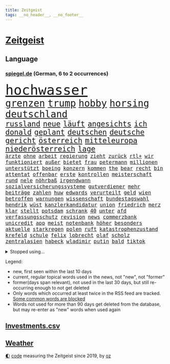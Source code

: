 ```yaml
---
title: Zeitgeist
tags: __no_header__, __no_footer__
---
```


# [Zeitgeist](https://oliz.io/zeitgeist/)

## Language

<h3><a href="https://www.spiegel.de" target="_blank">spiegel.de</a> (German, 6 to 2 occurrences)</h3>
<p style="font-family:monospace">
<span style="font-size:32pt"><a href="news_links.html#hochwasser" class="current">hochwasser</a></span>
<br>
<span style="font-size:22pt"><a href="news_links.html#grenzen" class="current">grenzen</a></span>
<span style="font-size:22pt"><a href="news_links.html#trump" class="current">trump</a></span>
<span style="font-size:22pt"><a href="news_links.html#hobby" class="new">hobby</a></span>
<span style="font-size:22pt"><a href="news_links.html#horsing" class="new">horsing</a></span>
<span style="font-size:22pt"><a href="news_links.html#deutschland" class="current">deutschland</a></span>
<br>
<span style="font-size:17pt"><a href="news_links.html#russland" class="current">russland</a></span>
<span style="font-size:17pt"><a href="news_links.html#neue" class="current">neue</a></span>
<span style="font-size:17pt"><a href="news_links.html#läuft" class="current">läuft</a></span>
<span style="font-size:17pt"><a href="news_links.html#angesichts" class="current">angesichts</a></span>
<span style="font-size:17pt"><a href="news_links.html#ich" class="current">ich</a></span>
<span style="font-size:17pt"><a href="news_links.html#donald" class="current">donald</a></span>
<span style="font-size:17pt"><a href="news_links.html#geplant" class="current">geplant</a></span>
<span style="font-size:17pt"><a href="news_links.html#deutschen" class="current">deutschen</a></span>
<span style="font-size:17pt"><a href="news_links.html#deutsche" class="current">deutsche</a></span>
<span style="font-size:17pt"><a href="news_links.html#gericht" class="current">gericht</a></span>
<span style="font-size:17pt"><a href="news_links.html#österreich" class="current">österreich</a></span>
<span style="font-size:17pt"><a href="news_links.html#mitteleuropa" class="new">mitteleuropa</a></span>
<span style="font-size:17pt"><a href="news_links.html#niederösterreich" class="new">niederösterreich</a></span>
<span style="font-size:17pt"><a href="news_links.html#lage" class="current">lage</a></span>
<br>
<span style="font-size:12pt"><a href="news_links.html#ärzte" class="current">ärzte</a></span>
<span style="font-size:12pt"><a href="news_links.html#ohne" class="current">ohne</a></span>
<span style="font-size:12pt"><a href="news_links.html#arbeit" class="current">arbeit</a></span>
<span style="font-size:12pt"><a href="news_links.html#regierung" class="current">regierung</a></span>
<span style="font-size:12pt"><a href="news_links.html#zieht" class="current">zieht</a></span>
<span style="font-size:12pt"><a href="news_links.html#zurück" class="current">zurück</a></span>
<span style="font-size:12pt"><a href="news_links.html#rtl+" class="new">rtl+</a></span>
<span style="font-size:12pt"><a href="news_links.html#wir" class="current">wir</a></span>
<span style="font-size:12pt"><a href="news_links.html#funktioniert" class="current">funktioniert</a></span>
<span style="font-size:12pt"><a href="news_links.html#außer" class="current">außer</a></span>
<span style="font-size:12pt"><a href="news_links.html#bietet" class="current">bietet</a></span>
<span style="font-size:12pt"><a href="news_links.html#frau" class="current">frau</a></span>
<span style="font-size:12pt"><a href="news_links.html#petermann" class="new">petermann</a></span>
<span style="font-size:12pt"><a href="news_links.html#millionen" class="current">millionen</a></span>
<span style="font-size:12pt"><a href="news_links.html#unterstützt" class="current">unterstützt</a></span>
<span style="font-size:12pt"><a href="news_links.html#boeing" class="current">boeing</a></span>
<span style="font-size:12pt"><a href="news_links.html#konzern" class="current">konzern</a></span>
<span style="font-size:12pt"><a href="news_links.html#kommen" class="current">kommen</a></span>
<span style="font-size:12pt"><a href="news_links.html#the" class="current">the</a></span>
<span style="font-size:12pt"><a href="news_links.html#bear" class="current">bear</a></span>
<span style="font-size:12pt"><a href="news_links.html#recht" class="current">recht</a></span>
<span style="font-size:12pt"><a href="news_links.html#bin" class="current">bin</a></span>
<span style="font-size:12pt"><a href="news_links.html#attentat" class="current">attentat</a></span>
<span style="font-size:12pt"><a href="news_links.html#offenbar" class="current">offenbar</a></span>
<span style="font-size:12pt"><a href="news_links.html#erste" class="current">erste</a></span>
<span style="font-size:12pt"><a href="news_links.html#kontrollen" class="current">kontrollen</a></span>
<span style="font-size:12pt"><a href="news_links.html#meisterschaft" class="current">meisterschaft</a></span>
<span style="font-size:12pt"><a href="news_links.html#rund" class="current">rund</a></span>
<span style="font-size:12pt"><a href="news_links.html#nele" class="new">nele</a></span>
<span style="font-size:12pt"><a href="news_links.html#nöhrbaß" class="new">nöhrbaß</a></span>
<span style="font-size:12pt"><a href="news_links.html#irgendwann" class="current">irgendwann</a></span>
<span style="font-size:12pt"><a href="news_links.html#sozialversicherungssysteme" class="new">sozialversicherungssysteme</a></span>
<span style="font-size:12pt"><a href="news_links.html#gutverdiener" class="new">gutverdiener</a></span>
<span style="font-size:12pt"><a href="news_links.html#mehr" class="current">mehr</a></span>
<span style="font-size:12pt"><a href="news_links.html#beiträge" class="current">beiträge</a></span>
<span style="font-size:12pt"><a href="news_links.html#zahlen" class="current">zahlen</a></span>
<span style="font-size:12pt"><a href="news_links.html#huw" class="current">huw</a></span>
<span style="font-size:12pt"><a href="news_links.html#edwards" class="current">edwards</a></span>
<span style="font-size:12pt"><a href="news_links.html#verurteilt" class="current">verurteilt</a></span>
<span style="font-size:12pt"><a href="news_links.html#geld" class="current">geld</a></span>
<span style="font-size:12pt"><a href="news_links.html#wien" class="current">wien</a></span>
<span style="font-size:12pt"><a href="news_links.html#betroffen" class="current">betroffen</a></span>
<span style="font-size:12pt"><a href="news_links.html#warnungen" class="current">warnungen</a></span>
<span style="font-size:12pt"><a href="news_links.html#wissenschaft" class="current">wissenschaft</a></span>
<span style="font-size:12pt"><a href="news_links.html#bundestagswahl" class="current">bundestagswahl</a></span>
<span style="font-size:12pt"><a href="news_links.html#hendrik" class="current">hendrik</a></span>
<span style="font-size:12pt"><a href="news_links.html#wüst" class="current">wüst</a></span>
<span style="font-size:12pt"><a href="news_links.html#kanzlerkandidatur" class="current">kanzlerkandidatur</a></span>
<span style="font-size:12pt"><a href="news_links.html#union" class="current">union</a></span>
<span style="font-size:12pt"><a href="news_links.html#friedrich" class="current">friedrich</a></span>
<span style="font-size:12pt"><a href="news_links.html#merz" class="current">merz</a></span>
<span style="font-size:12pt"><a href="news_links.html#klar" class="current">klar</a></span>
<span style="font-size:12pt"><a href="news_links.html#stellt" class="current">stellt</a></span>
<span style="font-size:12pt"><a href="news_links.html#potsdam" class="current">potsdam</a></span>
<span style="font-size:12pt"><a href="news_links.html#schrank" class="current">schrank</a></span>
<span style="font-size:12pt"><a href="news_links.html#40" class="current">40</a></span>
<span style="font-size:12pt"><a href="news_links.html#unter" class="current">unter</a></span>
<span style="font-size:12pt"><a href="news_links.html#afd" class="current">afd</a></span>
<span style="font-size:12pt"><a href="news_links.html#verfassungsschutz" class="current">verfassungsschutz</a></span>
<span style="font-size:12pt"><a href="news_links.html#revision" class="current">revision</a></span>
<span style="font-size:12pt"><a href="news_links.html#news" class="current">news</a></span>
<span style="font-size:12pt"><a href="news_links.html#commerzbank" class="current">commerzbank</a></span>
<span style="font-size:12pt"><a href="news_links.html#unicredit" class="new">unicredit</a></span>
<span style="font-size:12pt"><a href="news_links.html#app" class="current">app</a></span>
<span style="font-size:12pt"><a href="news_links.html#meist" class="current">meist</a></span>
<span style="font-size:12pt"><a href="news_links.html#notenbank" class="current">notenbank</a></span>
<span style="font-size:12pt"><a href="news_links.html#höher" class="current">höher</a></span>
<span style="font-size:12pt"><a href="news_links.html#besonders" class="current">besonders</a></span>
<span style="font-size:12pt"><a href="news_links.html#aktuelle" class="current">aktuelle</a></span>
<span style="font-size:12pt"><a href="news_links.html#starkregen" class="current">starkregen</a></span>
<span style="font-size:12pt"><a href="news_links.html#polen" class="current">polen</a></span>
<span style="font-size:12pt"><a href="news_links.html#ruft" class="current">ruft</a></span>
<span style="font-size:12pt"><a href="news_links.html#katastrophenzustand" class="new">katastrophenzustand</a></span>
<span style="font-size:12pt"><a href="news_links.html#krefeld" class="new">krefeld</a></span>
<span style="font-size:12pt"><a href="news_links.html#schule" class="current">schule</a></span>
<span style="font-size:12pt"><a href="news_links.html#felix" class="current">felix</a></span>
<span style="font-size:12pt"><a href="news_links.html#lobrecht" class="new">lobrecht</a></span>
<span style="font-size:12pt"><a href="news_links.html#olaf" class="current">olaf</a></span>
<span style="font-size:12pt"><a href="news_links.html#scholz" class="current">scholz</a></span>
<span style="font-size:12pt"><a href="news_links.html#zentralasien" class="new">zentralasien</a></span>
<span style="font-size:12pt"><a href="news_links.html#habeck" class="current">habeck</a></span>
<span style="font-size:12pt"><a href="news_links.html#wladimir" class="current">wladimir</a></span>
<span style="font-size:12pt"><a href="news_links.html#putin" class="current">putin</a></span>
<span style="font-size:12pt"><a href="news_links.html#bald" class="current">bald</a></span>
<span style="font-size:12pt"><a href="news_links.html#tiktok" class="current">tiktok</a></span>
</p>
<details>
<summary>Stopped using...</summary>
<p class="former" style="font-size:12pt">
ebenfalls(1426) aufnahmen(1425) 2015(1424) persönliche(1424) rest(1424) verhandelt(1424) betroffene(1423) landkreis(1423) mittelmeer(1423) richterin(1423) identifiziert(1422) 2000(1421) angeblichen(1421) angeklagte(1420) kritische(1420) weltweite(1420) wetter(1420) bedenken(1419) bestellt(1419) beweisen(1419) elfmeter(1419) kurzfristig(1419) festnahmen(1418) gefährden(1418) niederländische(1418) schröder(1418) verkehrsminister(1418) verschiebt(1418) übergeben(1418) anleger(1417) beginnen(1417) bewegung(1417) facebook(1417) frankfurter(1417) londoner(1417) spdpolitiker(1417) verschieben(1417) anwälte(1416) aufgehoben(1416) beachten(1416) dokumente(1416) entwickelt(1416) lehnt(1416) weißen(1416) öffnen(1416) nutzer(1415) razzia(1415) signal(1415) bremer(1414) kräftig(1414) remis(1414) täglich(1414) verpasst(1414) europäer(1413) litauen(1413) themen(1413) trainiert(1413) verteidigungsministerium(1413) 10000(1412) party(1412) bestätigen(1411) senkt(1411) sinkt(1411) usamerikaner(1411) weder(1410) einreise(1408) irak(1408) vorstellen(1408) einschränkungen(1407) entwickeln(1407) berühmten(1406) bundesstaat(1406) sowie(1405) traum(1405) achten(1404) euparlament(1402) nordkorea(1400) hoffnungen(1398) ordnung(1397) beitrag(1395) projekte(1395) ausrüstung(1394) automatisch(1392) insolvenz(1392) abhängig(1388) niedrig(1388) rang(1388) kandidatur(1386) krisen(1386) training(1386) vorläufig(1383) afrikas(1382) überfall(1379) zdf(1377) überfordert(1375) geblieben(1374) sogenannten(1372) herausforderungen(1369) teuren(1369) gewinne(1320) estland(1290) banken(1223) geehrt(1220) klimaaktivisten(1220) interessen(1219) drohende(1179) serbien(1178) jahresende(1175) kleidung(1159) mächtigen(1135) gesund(1126) befürwortet(1111) erhofft(1105) exil(1104) stehlen(1101) börsen(1096) angestellten(1086) immobilien(1084) fifa(1080) australiens(1053) spezielle(1051) eingeführt(1050) invasion(1003) genehmigt(974) bat(970) hinzu(965) spaltung(944) ergeben(943) gebiete(906) unmittelbar(901) 34(898) töchter(897) künstlerin(894) langsam(891) typ(887) günstige(879) 48(873) fußballerinnen(871) anschuldigungen(856) schlamm(851) prominenten(843) exuspräsident(831) chefs(826) bedarf(821) iii(816) ulrich(814) lob(811) jimmy(808) justizminister(805) osnabrück(803) spitzt(801) kämpferisch(783) digitale(781) erdbeben(780) stören(776) globalen(767) äußerst(759) moderator(757) einladung(749) hände(746) gott(733) verfassungsgericht(726) lula(721) yorker(720) juristische(713) aufholjagd(710) kollege(710) kompliziert(695) katze(688) zweifeln(688) carter(683) erfüllen(681) alice(674) außenpolitik(669) beantragen(668) einstige(651) abbauen(649) liberale(647) gedroht(640) vorbereitung(636) muster(627) gekündigt(626) verschafft(626) vulkan(626) jahresbeginn(623) reichsbürger(616) day(607) ussängerin(606) passanten(601) rüstet(596) 18jähriger(595) ständig(585) übers(581) fahrbahn(580) heran(574) angestiegen(571) uefa(561) brauche(558) moskauer(552) ausflug(549) 15jähriger(546) anlagen(543) laden(542) wendepunkt(542) kassen(538) 40jähriger(536) bier(531) südwesten(525) schließung(521) glas(519) produkt(512) reuß(510) brachten(509) rahmen(502) nachts(491) experiment(488) grundlage(482) belgische(480) evakuierung(478) vollem(478) auswirken(471) südkoreas(469) zoll(468) achtjährige(459) mohammed(458) interessenten(454) herkunft(451) fasziniert(441) festgestellt(441) moschee(441) rasen(441) rechtsextremer(440) abgewehrt(433) philosoph(432) gesellschaftliche(427) auflösung(423) stellenabbau(423) klagten(422) queere(421) entscheidende(416) nahostkonflikt(416) ärmelkanal(416) durchschnitt(411) schwitzen(408) unterbunden(408) nördlich(405) brandmauer(404) showdown(401) betriebe(386) schrecklichen(385) frank(384) airport(382) stoppte(382) trendwende(376) bargeld(374) schiitenmiliz(374) wolff(374) betrachten(373) usamerikanerin(369) beute(368) dirk(368) 42(367) 24jährige(366) superreiche(365) zypern(363) rechtsextremisten(362) eiffelturm(361) vorgang(357) erwachsenen(355) tvsender(355) disziplin(353) miliz(348) mützenich(347) rolf(347) sicherheitslage(345) kehrtwende(338) antisemitischer(337) lebende(337) emily(336) oppositionspolitiker(336) beschuldigt(333) klarer(333) raumstation(332) reifen(330) weitreichenden(330) mobbing(328) flüchtlingsunterkunft(327) ablehnung(326) affen(326) störungen(324) versuche(323) turbulenzen(322) demos(321) taucht(321) sanierung(317) handball(315) angeschlagen(310) 1990(309) schmerzen(309) dokument(304) spdpolitikerin(303) abschneiden(302) liebäugelt(301) positioniert(300) israelgazanews(299) schlaf(298) finanzministerium(297) messungen(297) verwenden(297) fußballspieler(294) großvater(294) israelhamaskrieg(293) adam(292) aufzeichnungen(291) lebron(291) crown(289) bewaffneter(288) aussetzen(287) bombardiert(281) gibt’s(281) joel(281) netflixserie(281) strengen(280) geschenkt(279) hamasmassaker(279) gazakriegs(278) verhält(277) vollständige(277) anstehenden(276) passierte(275) elite(273) jacob(270) wackelt(269) genügend(268) kühe(266) regionalbahn(266) bereichen(265) geplantes(265) oscarpreisträgerin(263) einhaltung(262) ausgleich(261) lloyd(261) trauen(260) verdanken(259) rauch(257) playoffs(255) vereidigt(255) aufstellen(254) alkoholkonsum(252) starkwatzinger(250) timo(250) wundert(248) besitzen(247) dorthin(247) teamkollegen(247) mehrfamilienhaus(246) niklas(243) gebrannt(240) ärgern(239) verfügt(238) aussteigen(237) ruiniert(237) 1997(232) hansa(232) b(231) provokation(231) seoul(231) herzinfarkt(229) format(227) niemals(225) kiewer(224) wofür(224) ferien(221) günstigeren(221) benötigte(220) ehren(220) norweger(220) machtdemonstration(217) gegensteuern(216) satelliten(215) 737(214) anmelden(214) handballer(213) berühmteste(212) bildungsministerin(212) great(212) notlandung(212) anhörung(211) bedeckt(211) gespendet(211) festgenommener(209) gewidmet(209) mittleren(208) herausforderer(206) zeugnis(206) besetztes(205) parkinson(205) präsidentschaftskandidat(205) horrorfilm(204) prallte(204) athletinnen(203) rundfunk(203) unabhängigen(203) streng(202) asien(201) besonderer(201) gymnasium(201) kalte(201) hochrangige(200) konstruiert(199) rechtens(198) zurückziehen(198) fraglich(197) karriereende(197) homosexualität(195) marathon(193) pferd(193) populisten(193) witwe(193) alzheimer(192) missbrauchte(192) brot(191) 74(190) fragte(190) wiederum(190) oleg(189) usflugzeugbauer(189) zwölfjähriger(189) klette(188) großeltern(186) promille(184) julija(181) nawalnaja(181) sechste(181) storniert(181) free(180) lea(180) spielraum(180) kostenlosen(179) vorrücken(179) blitz(178) erhältlich(178) pferde(178) fälschlicherweise(177) lüge(177) kimmel(176) gewalttat(175) insolvenzen(175) erhielten(174) gummibärchen(174) tvshow(173) vorgeführt(172) aufgegriffen(171) ehen(171) rollstuhl(171) anschließenden(170) blutbad(170) platzwunde(170) berühmtes(169) gleiche(169) klettert(169) heilbronn(168) khamenei(168) märkte(168) outfits(168) trinkwasser(168) wehr(168) drohe(167) running(167) cybersicherheit(166) waymo(165) vizepräsident(164) mischung(163) klassenerhalt(162) kriegsführung(162) puigdemont(162) bomben(161) bewegte(160) marihuana(160) fastfoodkette(159) hetzt(158) obergrenze(158) einblick(157) spannung(157) überdurchschnittlich(157) aufsichtsrat(156) ogunleye(156) gordon(155) widmet(155) beier(154) katalanische(153) parlaments(153) ausprobiert(152) verdächtig(151) ruhrgebiet(150) spende(150) unvermittelt(150) augenhöhe(149) gattin(149) space(148) uswaffen(147) compactmagazins(146) noah(146) benehmen(145) elektromobilität(145) wade(145) südeuropa(144) abgeriegelt(143) angebote(143) depressive(143) gesellschaftlichen(143) ioc(143) verläuft(143) relevant(142) übergriffen(142) holz(141) verschütteten(141) gesprächskanäle(140) größtes(139) akut(138) avancierte(138) befördern(138) erholen(138) kostenlose(138) gemerkt(137) lachgas(137) neuigkeiten(137) geredet(136) kampfjet(136) angepasste(134) mitfavorit(134) beseitigen(133) birgit(133) ehrenpräsident(133) genf(133) luisa(133) toren(133) überraschender(133) gewalttäter(132) sticht(132) zahlreicher(132) elfmeterschießen(131) wetterlage(131) bemühen(130) entschädigen(130) leitungen(130) selbstfahrende(130) ätna(130) befindlichkeiten(129) obdachlosen(129) seltenes(128) stromnetz(128) theoretisch(128) christopher(127) gewalttätigen(127) hindernis(127) kapazität(127) nächtliche(127) revidiert(127) amanda(126) begleiten(126) knox(126) moderation(126) parteispitze(126) psychiatrie(126) schmerzhaft(125) behindern(124) beleidigung(124) düsseldorfer(124) flüchtling(124) hofften(124) hommage(124) sergio(124) zuwachs(124) vergisst(123) koordinieren(122) beck(121) dschihadisten(121) laufender(121) römische(121) nehammer(120) sammelten(120) depression(119) jenen(119) usgericht(119) überragende(119) alkoholisierter(117) freunden(117) mau(117) aufhebung(116) curry(116) stationierung(116) thronfolger(116) bildete(115) quälte(115) erdgas(114) lennon(114) vertreibt(114) nadal(113) heizt(111) ritt(111) marius(110) aufkommen(109) bnd(109) döner(109) abgelegt(108) gerüchten(108) kneipe(108) unterhalten(108) hagel(107) heimatstadt(107) sportlerinnen(107) zutrauen(107) gefühlte(106) mysteriösen(106) reichsbürgerprozess(106) späteren(106) strahlen(106) verlegen(106) überflutete(106) durchfall(105) erbrechen(105) kulturgut(105) melissa(105) akten(104) brötchen(104) freedom(104) nutzten(104) gelieferte(103) holprig(103) inne(103) verbrenneraus(103) überschwemmte(103) erreichten(102) fußballmannschaft(102) russlandukrainenews(102) schulleitung(102) vollzug(102) fdppolitiker(101) freigekommen(101) tonne(101) topteam(101) kerstin(100) minnesota(100) versetzen(100) doktor(99) memmingen(99) palästinensern(99) tunesien(98) unterzeichnet(98) giffey(97) stiegen(97) ullrich(97) linearen(96) scotland(96) toxische(96) vertraut(96) yard(96) umständen(95) derselben(94) willkür(94) reiter(93) reynolds(93) wasserqualität(93) copernicus(92) herford(92) manches(92) verzeichnen(92) zivilen(92) einsatzkräften(91) graue(91) haushaltseinigung(91) kerle(91) marschieren(91) zugegeben(91) community(90) griechische(90) lebensraum(90) millionär(90) satellitennetzwerk(90) spielzeit(90) unmittelbarer(90) fehlgeburten(89) googles(89) hannes(89) italienerin(89) safe(89) wahlkampfauftritte(89) ameisen(88) führer(88) glaubte(88) 23jähriger(87) bekundet(87) coolsten(87) evakuierungen(87) hansestadt(87) happy(87) henning(87) mehrjähriger(87) normaler(87) nördlichen(87) schlafzimmer(87) träume(87) 89jährige(86) bröckelt(86) esprit(86) gallant(86) parteiausschluss(86) yoav(86) allmählich(85) angebracht(85) ingrid(85) ukrainischem(85) zelebriert(85) begründen(84) migrationsexperte(84) pauschale(84) reichsbürgergruppe(84) 200000(83) abwehrspieler(83) blitzeinschlag(83) fußballtransferticker(83) irische(83) ruhnert(83) besteigt(82) entfalten(82) erzürnt(82) helikopters(82) kugelstoßen(82) landeschefs(82) vereinzelt(82) verzaubert(82) blanchett(81) breaking(81) cate(81) geputscht(81) katalane(81) niedrigste(81) rohingya(81) cia(80) forensische(80) neunzigerjahre(80) regimegegner(80) sportgeschichte(80) verrats(80) zugeben(80) beruhigt(79) bestohlen(79) dinosaurier(79) gewaltsamen(79) gressel(79) gustav(79) diebstahls(78) engagiert(78) exmitarbeiters(78) kakerlaken(78) weinten(78) arbeitsgericht(77) drittligisten(77) hitzewelle(77) liegenden(77) trümmern(77) 57jährigen(76) gabe(76) kröv(76) love(76) profifußball(76) sperrgebiet(76) unabhängiger(76) aura(75) eingestürztem(75) fortsetzen(75) gegröle(75) rechtsextremem(75) umgebung(75) erlangte(74) ermordeten(74) hackergruppe(74) innenverteidiger(74) lebensretter(74) lehnte(74) sonos(74) süddeutschland(74) wiederholten(74) abbrüche(73) heidelberger(73) remsmurrkreis(73) rich(73) bauunternehmer(72) beraubt(72) boll(72) lampe(72) tiktokhype(72) zusehends(72) auszubauen(71) ganzer(71) hakenkreuz(71) r(71) zeitplan(71) spuckt(70) tiefpunkt(70) völkerrecht(70) bundesverwaltungsgericht(69) enttäuschung(69) hrubesch(69) neunjährige(69) postings(69) schiefgehen(69) darja(68) halsketten(68) kursanstieg(68) militärführung(68) schwangerschaft(68) stürmte(68) varfolomeev(68) verbundenheit(68) verstärken(68) basketballer(67) bemerkt(67) scheren(67) sportgymnastin(67) zoff(67) 34jährigen(66) arbeitstag(66) astronaut(66) ausverkaufte(66) badischen(66) cocacola(66) grüner(66) lgbtq+(66) limjaroenrat(66) pita(66) räuscher(66) sklerose(66) vertrauliche(66) volkes(66) bundesinnenministerium(65) bürgergeldempfänger(65) ftipleite(65) gravierender(65) leeren(65) linkenchefin(65) orientierungslos(65) bedrohungslage(64) bewiesen(64) grönemeyer(64) kimaschinen(64) kümmert(64) ride(64) russin(64) usbasketballerinnen(64) beifahrer(63) chiles(63) hardware(63) lebensphase(63) ofen(63) stillgelegt(63) wassertemperaturen(63) winkel(63) followern(62) gedient(62) kümmern(62) wettkämpfen(62) annika(61) etappen(61) gedämpft(61) stalker(61) gelben(60) jedermann(60) kampfpause(60) panikattacke(60) popsängerin(60) verreisen(60) bahnhöfen(58) bezweckt(58) grundsatzentscheidung(58) ruhm(58) terrorgefahr(58) usmilitär(58) verliere(58) wissenschaftlern(58) 39jähriger(57) auftaktsieg(57) niederbayern(57) turniers(57) unberührt(57) angemessen(56) ariana(56) billige(56) passende(56) abwechslung(55) angezogen(55) beinaheabsturz(55) gewalttätigsten(55) gewählte(55) internetstar(55) oranje(55) spandau(55) verwechselt(55) abrams(54) céline(54) dion(54) fähigkeiten(54) gracie(54) ländervergleich(54) riecht(54) stünden(54) beziehen(53) eingekauft(53) fußballturniere(53) fünfmal(53) hauptverdächtiger(53) medikament(53) schwacher(53) stabilität(53) unwettern(53) wehrte(53) geistigen(52) landesminister(52) todesdrohungen(52) verirrte(52) arrangieren(51) ernster(51) fahrerlaubnis(51) gazastadt(51) immobilienpreise(51) kollabieren(51) russell(51) scheuen(51) urbane(51) angehalten(50) rettungsschwimmer(50) sichtlich(50) strenge(50) unnötigen(50) alternden(49) ardsommerinterview(49) fernsehduell(49) dad(48) elternhaus(48) fbiagentin(48) käme(48) oscars(48) rafterrorist(48) schattenseiten(48) sportarten(48) taylorswiftkonzert(48) unterrichten(48) geltenden(47) rudert(47) umsehen(47) verdienten(47) widersprechen(47) üppigen(47) anonym(46) birthday(46) entscheider(46) exweltmeister(46) größen(46) katastrophalem(46) militärexperte(46) veränderte(46) blitze(45) einsame(45) frankreichrundfahrt(45) gehweg(45) obdachloser(45) pekings(45) schlichtet(45) titelverteidigerin(45) vermisstenfall(45) masoud(44) pezeshkian(44) beworben(43) mechernich(43) rechtsradikalen(43) streetartkünstler(43) wohnzimmer(43) 1300(42) erledigt(42) gelbes(42) klappte(42) ungültig(42) aufbruchstimmung(41) erschließen(41) kreativität(41) teamkollegin(41) lebenden(40) legendäres(40) nationalität(40) neulinge(40) nominieren(40) stiehlt(40) 440(39) aufleben(39) carles(39) magazins(39) rob(39) separatistenführer(39) abbrechen(38) nahal(38) oz(38) tony(38) wahlkampfteam(38) frisches(37) paramount(37) einschlug(36) iron(36) maiden(36) niedrigeren(36) ungern(36) barbershops(35) eingeklemmt(35) gelockert(35) grundsicherung(35) justizsystem(35) peilen(35) sortiert(35) sprintet(35) ötzi(35) aufzuholen(34) avatar(34) demokratin(34) friedliche(34) gepostet(34) philippinischen(34) usinflation(34) brauchte(33) gewitters(33) landesvater(33) mocromafia(33) süle(33) weiterbildung(33) blutspuren(32) buchungen(32) mordversuche(32) uspolitiker(32) agrarkonzern(31) baywa(31) fortsetzungen(31) gastronomen(31) wattenmeer(31) compactmagazin(30) compactverbot(30) detroit(30) kinokassen(30) neuartige(30) orlow(30) rechtmäßigkeit(30) schulgebäude(30) selbstvertrauen(30) streits(30) tiergarten(30) unlängst(30) wednesday(30) 38jährigen(29) 55jähriger(29) anschlagsplänen(29) jauernig(29) lowe(29) seychellen(29) thiel(29) zerpflückt(29) anrichten(28) londons(28) asphalt(27) compact(27) gemieden(27) infineon(27) miserables(27) nutze(27) vizekandidaten(27) cage(26) kartenhaus(26) longlegs(26) nicolas(26) nähert(26) heldin(25) mushrooms(25) saied(25) verbaut(25) drohnenangriffen(24) folterte(24) indizien(24) zuständigen(24) änderung(24) arbeitslose(23) charité(23) eigenheime(23) längerer(23) fehlgeburt(22) heftiges(22) kunstwerke(22) mieterhöhungen(22) olympiaaus(22) rechtsextremes(22) vermächtnis(22) verzeihung(22) austin(21) beschrieb(21) beschäftigung(21) feiertagen(21) gemobbt(21) geschwächt(21) hockeyspieler(21) hüten(21) progressive(21) usbasketballer(21) übertreffen(21) aufhorchen(20) irantreue(20) konfrontierte(20) malaika(20) mangels(20) mihambo(20) millennials(20) rohstoffe(20) thüringischen(20) weitspringerin(20) absolventen(19) drohnenattacke(19) kitsch(19) mitkommen(19) theorien(19) zone(19) golfturnier(18) kriege(18) olympiasieg(18) prozentsatz(18) renate(18) selbstversuch(18) uspräsidentschaftskandidat(18) varta(18) afghanischen(17) bruchsal(17) damon(17) erprobt(17) konserven(17) venezuelas(17) beachvolleyball(16) deadpool(16) einzigartigen(16) fahrschüler(16) inspiriert(16) korallenriff(16) luca(16) metropolen(16) pädagogen(16) velde(16) wolverine(16) bach(15) dogg(15) iocpräsident(15) nordkoreanischen(15) olympiatag(15) olympionike(15) skurrilsten(15) snoop(15) sportliche(15) vergangenes(15) überträgt(15) dönerstreit(14) kreiert(14) unnötig(14) abkühlung(13) avengers(13) bradley(13) downey(13) hochsommer(13) imane(13) khelif(13) leitungswasser(13) rassistisches(13) schattenkrieg(13) wettkämpfe(13) fahndern(12) olympiadebüt(12) perseiden(12) wilder(12) charta(11) playlist(11) sportprogramm(11) tastet(11) überdosis(11)
</p>
</details>
<p>Legend:
<ul>
<li><span class="new">new</span>, first seen within the last 10 days</li>
<li><span class="current">current</span>, regular topical words used in the news, not "new", not "former"</li>
<li><span class="former">former(days span relevant)</span>, not used in the last 30 days, but still re-occurring enough to not get deleted</li>
<li>Only words which occurred at least twice in the RSS feed are tracked. <a href="language/filters.py">Some common words are blocked</a></li>
<li>Words not used for more than 90 days get deleted from the database, but may re-enter as "new" words when used again</li>
</ul>
</p>

## [Investments](investments.html)[.csv](investments.csv)

## [Weather](weather.html)

<footer>
<a href="javascript:toggleTheme()" class="nav">🌓</a>
<a href="https://github.com/ooz/zeitgeist">code</a> measuring the Zeitgeist since 2019, by <a href="https://oliz.io">oz</a>
</footer>
